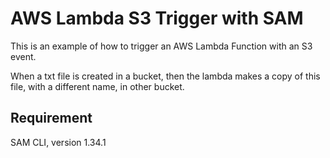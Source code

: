 # AWS Lambda S3 Trigger with SAM

This is an example of how to trigger an AWS Lambda Function with an S3 event.

When a txt file is created in a bucket, then the lambda makes a copy of this file, with a different name, in other bucket.

## Requirement
SAM CLI, version 1.34.1


